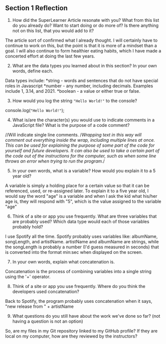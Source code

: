 ## Section 1 Reflection

1. How did the SuperLearner Article resonate with you? What from this list do you already do? Want to start doing or do more of? Is there anything not on this list, that you would add to it?

The article sort of confirmed what I already thought. I will certainly have to continue to work on this, but the point is that it is more of a mindset than a goal. I will also continue to form healthier eating habits, which I have made a concerted effort at doing the last few years.

2. What are the data types you learned about in this section? In your own words, define each.

Data types include:
*string - words and sentences that do not have special roles in Javascript
*number - any number, including decimals. Examples include 1, 3.14, and 2021.
*boolean - a value or either true or false.

3. How would you log the string `"Hello World!"` to the console?

console.log(`"Hello World!"`);

4. What is/are the character(s) you would use to indicate comments in a JavaScript file? What is the purpose of a code comment?

//Will indicate single line comments.
/*Wrapping text in this way will comment out everything inside the wrap, including multiple lines at once.
This can be used for explaining the purpose of some part of the code for yourself and future developers. It can also be used to take a certain part of the code out of the instructions
for the computer, such as when some line throws an error when trying to run the program.*/

5. In your own words, what is a variable? How would you explain it to a 5 year old?

A variable is simply a holding place for a certain value so that it can be referenced, used, or re-assigned later. To explain it to a five year old, I would say the word "age" is a variable and when I ask the kid what his/her age is, they will respond with "5", which is the value assigned to the variable "age"

6. Think of a site or app you use frequently. What are three variables that are probably used? Which data type would each of those variables probably hold?

I use Spotify all the time. Spotify probably uses variables like: albumName, songLength, and artistName. artistName and albumName are strings, while the songLength is probably a number (I'd guess measured in seconds) that is converted into the format min:sec when displayed on the screen.

7. In your own words, explain what concatenation is.

Concatenation is the process of combining variables into a single string using the '+' operator.

8. Think of a site or app you use frequently. Where do you think the developers used concatenation?

Back to Spotify, the program probably uses concatenation when it says, "new release from " + artistName

9. What questions do you still have about the work we've done so far? (not having a question is not an option)

So, are my files in my Git repository linked to my GitHub profile? If they are local on my computer, how are they reviewed by the instructors?
